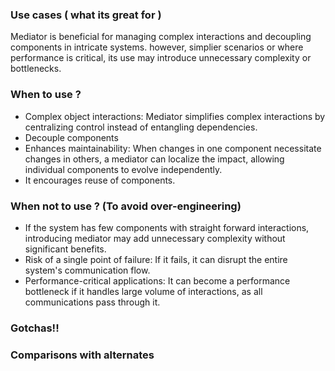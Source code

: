 ### Use cases ( what its great for )

Mediator is beneficial for managing complex interactions and decoupling components in intricate systems. however, simplier scenarios or where performance is critical,
its use may introduce unnecessary complexity or bottlenecks.

### When to use ?

- Complex object interactions: Mediator simplifies complex interactions by centralizing control instead of entangling dependencies.
- Decouple components
- Enhances maintainability: When changes in one component necessitate changes in others, a mediator can localize the impact, allowing individual components to evolve independently.
- It encourages reuse of components.

### When not to use ? (To avoid over-engineering)

- If the system has few components with straight forward interactions, introducing mediator may add unnecessary complexity without significant benefits.
- Risk of a single point of failure: If it fails, it can disrupt the entire system's communication flow.
- Performance-critical applications: It can become a performance bottleneck if it handles large volume of interactions, as all communications pass through it.

### Gotchas!!

### Comparisons with alternates

